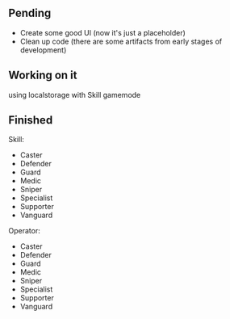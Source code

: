 ## Pending
- Create some good UI (now it's just a placeholder)
- Clean up code (there are some artifacts from early stages of development)

## Working on it
using localstorage with Skill gamemode

## Finished
Skill:
- Caster
- Defender
- Guard
- Medic
- Sniper
- Specialist
- Supporter
- Vanguard

Operator:
- Caster
- Defender
- Guard
- Medic
- Sniper
- Specialist
- Supporter
- Vanguard